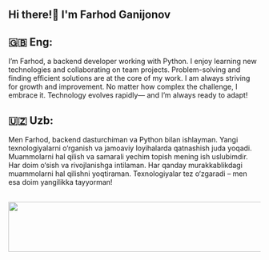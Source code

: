 ## Hi there!👋  I'm Farhod Ganijonov


## 🇬🇧 Eng:
I’m Farhod, a backend developer working with Python. I enjoy learning new technologies and collaborating on team projects. Problem-solving and finding efficient solutions are at the core of my work. I am always striving for growth and improvement. No matter how complex the challenge, I embrace it. Technology evolves rapidly— and I’m always ready to adapt!


## 🇺🇿 Uzb:
Men Farhod, backend dasturchiman va Python bilan ishlayman. Yangi texnologiyalarni o‘rganish va jamoaviy loyihalarda qatnashish juda yoqadi. Muammolarni hal qilish va samarali yechim topish mening ish uslubimdir. Har doim o‘sish va rivojlanishga intilaman. Har qanday murakkablikdagi muammolarni hal qilishni yoqtiraman. Texnologiyalar tez o‘zgaradi – men esa doim yangilikka tayyorman!


<!--
**FarhodGanijonov/FarhodGanijonov** is a ✨ _special_ ✨ repository because its `README.md` (this file) appears on your GitHub profile.

Here are some ideas to get you started:

- 🔭 I’m currently working on ...
- 🌱 I’m currently learning ...
- 👯 I’m looking to collaborate on ...
- 🤔 I’m looking for help with ...
- 💬 Ask me about ...
- 📫 How to reach me: ...
- 😄 Pronouns: ...
- ⚡ Fun fact: ...
-->
<p align="center">
  <img src="https://media0.giphy.com/media/v1.Y2lkPTc5MGI3NjExMXIxcDFybzYxNHNrYjU1d2hkcTJtM3Iya2VrZzhodzZ4c3Rwc3Y3NiZlcD12MV9pbnRlcm5hbF9naWZfYnlfaWQmY3Q9Zw/sULKEgDMX8LcI/200.webp" alt="Matrix Code" width="1200" height="100">
</p>
